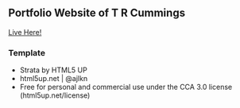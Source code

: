 ## Portfolio Website of T R Cummings

[Live Here!](http:www.thomsencummings.com/ "Portfolio Page")

### Template
* Strata by HTML5 UP
* html5up.net | @ajlkn
* Free for personal and commercial use under the CCA 3.0 license (html5up.net/license)
